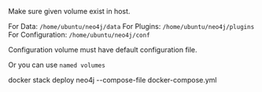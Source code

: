 Make sure given volume exist in host.

For Data: `/home/ubuntu/neo4j/data`
For Plugins: `/home/ubuntu/neo4j/plugins`
For Configuration: `/home/ubuntu/neo4j/conf`

Configuration volume must have default configuration file.

Or you can use `named volumes`


docker stack deploy neo4j --compose-file docker-compose.yml